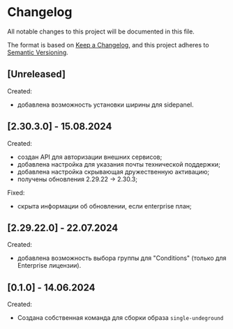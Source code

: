 # Changelog

All notable changes to this project will be documented in this file.

The format is based on [Keep a Changelog](https://keepachangelog.com/en/1.0.0/),
and this project adheres to [Semantic Versioning](https://semver.org/spec/v2.0.0.html).

## [Unreleased]

Created:

- добавлена возможность установки ширины для sidepanel.

## [2.30.3.0] - 15.08.2024

Created:

- создан API для авторизации внешних сервисов;
- добавлена настройка для указания почты технической поддержки;
- добавлена настройка скрывающая дружественную активацию;
- получены обновления 2.29.22 -> 2.30.3;

Fixed:

- скрыта информации об обновлении, если enterprise план;

## [2.29.22.0] - 22.07.2024

Created:

- добавлена возможность выбора группы для "Conditions" (только для Enterprise лицензии).

## [0.1.0] - 14.06.2024

Created:

- Создана собственная команда для сборки образа `single-undeground`
